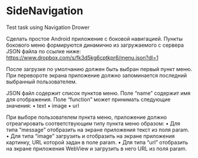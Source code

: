 # SideNavigation
Test task using Navigation Drower

Сделать простое Android приложение с боковой навигацией. Пункты бокового меню формируются динамично из загружаемого с сервера JSON файла по ссылке ниже:
https://www.dropbox.com/s/fk3d5kg6cptkpr6/menu.json?dl=1

После загрузке по умолчанию должен быть выбран первый пункт меню. При перевороте экрана приложение должно запоминается последний выбранный пользователем.

JSON файл содержит список пунктов меню. Поле “name” содержит имя для отображения. Поле “function” может принимать следующие значения:
•	text
•	image
•	url

При выборе пользователем пункта меню, приложение должно отреагировать соответствующим типу пункта меню образом:
•	Для типа “message” отобразить на экране приложения текст из поля param.
•	Для типа “image” загрузить и отобразить на экране приложения картинку, URL которой задан в поле param.
•	Для типа “url” отобразить на экране приложения WebView и загрузить в него URL из поля param.

